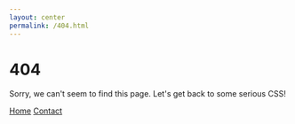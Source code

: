 ```yaml
---
layout: center
permalink: /404.html
---
```


# 404

Sorry, we can't seem to find this page. Let's get back to some serious CSS!

<div class="mt3 giveMeSpace">
  <a href="{{ site.baseurl }}/" class="button button-blue button-big">Home</a>
  <a href="{{ site.baseurl }}/contact/" class="button button-blue button-big">Contact</a>
</div>
